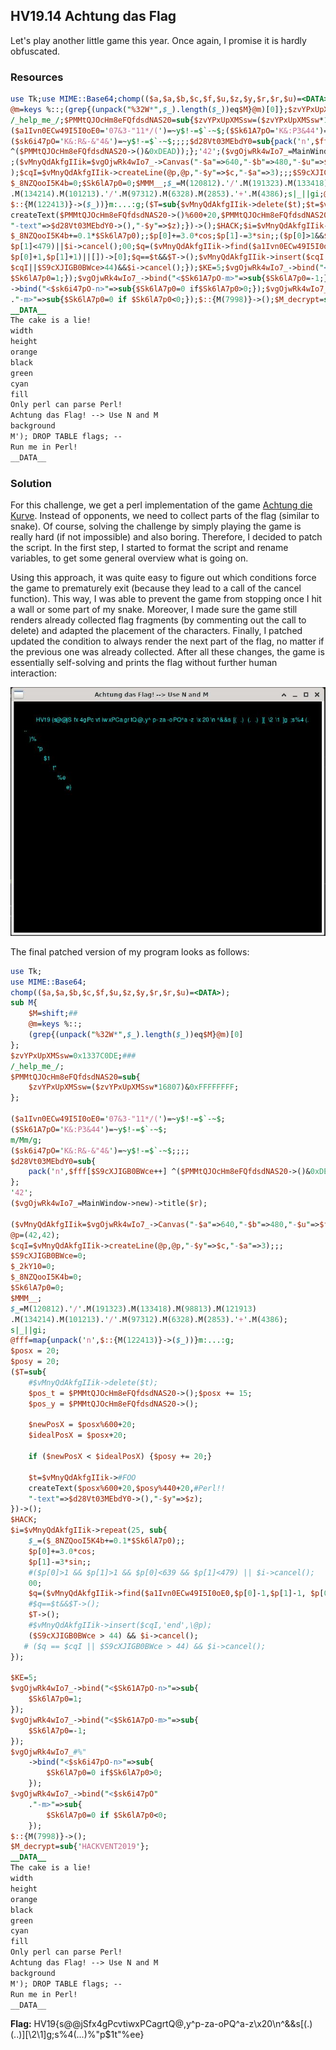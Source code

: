 ## HV19.14 Achtung das Flag

Let's play another little game this year. Once again, I promise it is hardly obfuscated.

### Resources

```perl
use Tk;use MIME::Base64;chomp(($a,$a,$b,$c,$f,$u,$z,$y,$r,$r,$u)=<DATA>);sub M{$M=shift;##
@m=keys %::;(grep{(unpack("%32W*",$_).length($_))eq$M}@m)[0]};$zvYPxUpXMSsw=0x1337C0DE;###
/_help_me_/;$PMMtQJOcHm8eFQfdsdNAS20=sub{$zvYPxUpXMSsw=($zvYPxUpXMSsw*16807)&0xFFFFFFFF;};
($a1Ivn0ECw49I5I0oE0='07&3-"11*/(')=~y$!-=$`-~$;($Sk61A7pO='K&:P3&44')=~y$!-=$`-~$;m/Mm/g;
($sk6i47pO='K&:R&-&"4&')=~y$!-=$`-~$;;;;$d28Vt03MEbdY0=sub{pack('n',$fff[$S9cXJIGB0BWce++]
^($PMMtQJOcHm8eFQfdsdNAS20->()&0xDEAD));};'42';($vgOjwRk4wIo7_=MainWindow->new)->title($r)
;($vMnyQdAkfgIIik=$vgOjwRk4wIo7_->Canvas("-$a"=>640,"-$b"=>480,"-$u"=>$f))->pack;@p=(42,42
);$cqI=$vMnyQdAkfgIIik->createLine(@p,@p,"-$y"=>$c,"-$a"=>3);;;$S9cXJIGB0BWce=0;$_2kY10=0;
$_8NZQooI5K4b=0;$Sk6lA7p0=0;$MMM__;$_=M(120812).'/'.M(191323).M(133418).M(98813).M(121913)
.M(134214).M(101213).'/'.M(97312).M(6328).M(2853).'+'.M(4386);s|_||gi;@fff=map{unpack('n',
$::{M(122413)}->($_))}m:...:g;($T=sub{$vMnyQdAkfgIIik->delete($t);$t=$vMnyQdAkfgIIik->#FOO
createText($PMMtQJOcHm8eFQfdsdNAS20->()%600+20,$PMMtQJOcHm8eFQfdsdNAS20->()%440+20,#Perl!!
"-text"=>$d28Vt03MEbdY0->(),"-$y"=>$z);})->();$HACK;$i=$vMnyQdAkfgIIik->repeat(25,sub{$_=(
$_8NZQooI5K4b+=0.1*$Sk6lA7p0);;$p[0]+=3.0*cos;$p[1]-=3*sin;;($p[0]>1&&$p[1]>1&&$p[0]<639&&
$p[1]<479)||$i->cancel();00;$q=($vMnyQdAkfgIIik->find($a1Ivn0ECw49I5I0oE0,$p[0]-1,$p[1]-1,
$p[0]+1,$p[1]+1)||[])->[0];$q==$t&&$T->();$vMnyQdAkfgIIik->insert($cqI,'end',\@p);($q==###
$cqI||$S9cXJIGB0BWce>44)&&$i->cancel();});$KE=5;$vgOjwRk4wIo7_->bind("<$Sk61A7pO-n>"=>sub{
$Sk6lA7p0=1;});$vgOjwRk4wIo7_->bind("<$Sk61A7pO-m>"=>sub{$Sk6lA7p0=-1;});$vgOjwRk4wIo7_#%"
->bind("<$sk6i47pO-n>"=>sub{$Sk6lA7p0=0 if$Sk6lA7p0>0;});$vgOjwRk4wIo7_->bind("<$sk6i47pO"
."-m>"=>sub{$Sk6lA7p0=0 if $Sk6lA7p0<0;});$::{M(7998)}->();$M_decrypt=sub{'HACKVENT2019'};
__DATA__
The cake is a lie!
width
height
orange
black
green
cyan
fill
Only perl can parse Perl!
Achtung das Flag! --> Use N and M
background
M'); DROP TABLE flags; -- 
Run me in Perl!
__DATA__
```

### Solution

For this challenge, we get a perl implementation of the game [Achtung die Kurve](https://achtungkurve.com/). Instead of opponents, we need to collect parts of the flag (similar to snake). Of course, solving the challenge by simply playing the game is really hard (if not impossible) and also boring. Therefore, I decided to patch the script. In the first step, I started to format the script and rename variables, to get some general overview what is going on. 

Using this approach, it was quite easy to figure out which conditions force the game to prematurely exit (because they lead to a call of the cancel function). This way, I was able to prevent the game from stopping once I hit a wall or some part of my snake. Moreover, I made sure the game still renders already collected flag fragments (by commenting out the call to delete) and adapted the placement of the characters. Finally, I patched updated the condition to always render the next part of the flag, no matter if the previous one was already collected. After all these changes, the game is essentially self-solving and prints the flag without further human interaction: 

![](./solution.jpg)

The final patched version of my program looks as follows:

```perl
use Tk;
use MIME::Base64;
chomp(($a,$a,$b,$c,$f,$u,$z,$y,$r,$r,$u)=<DATA>);
sub M{
    $M=shift;##
    @m=keys %::;
    (grep{(unpack("%32W*",$_).length($_))eq$M}@m)[0]
};
$zvYPxUpXMSsw=0x1337C0DE;###
/_help_me_/;
$PMMtQJOcHm8eFQfdsdNAS20=sub{
    $zvYPxUpXMSsw=($zvYPxUpXMSsw*16807)&0xFFFFFFFF;
};

($a1Ivn0ECw49I5I0oE0='07&3-"11*/(')=~y$!-=$`-~$;
($Sk61A7pO='K&:P3&44')=~y$!-=$`-~$;
m/Mm/g;
($sk6i47pO='K&:R&-&"4&')=~y$!-=$`-~$;;;;
$d28Vt03MEbdY0=sub{
    pack('n',$fff[$S9cXJIGB0BWce++] ^($PMMtQJOcHm8eFQfdsdNAS20->()&0xDEAD));
};
'42';
($vgOjwRk4wIo7_=MainWindow->new)->title($r);

($vMnyQdAkfgIIik=$vgOjwRk4wIo7_->Canvas("-$a"=>640,"-$b"=>480,"-$u"=>$f))->pack;
@p=(42,42);
$cqI=$vMnyQdAkfgIIik->createLine(@p,@p,"-$y"=>$c,"-$a"=>3);;;
$S9cXJIGB0BWce=0;
$_2kY10=0;
$_8NZQooI5K4b=0;
$Sk6lA7p0=0;
$MMM__;
$_=M(120812).'/'.M(191323).M(133418).M(98813).M(121913)
.M(134214).M(101213).'/'.M(97312).M(6328).M(2853).'+'.M(4386);
s|_||gi;
@fff=map{unpack('n',$::{M(122413)}->($_))}m:...:g;
$posx = 20;
$posy = 20;
($T=sub{
    #$vMnyQdAkfgIIik->delete($t);
    $pos_t = $PMMtQJOcHm8eFQfdsdNAS20->();$posx += 15;
    $pos_y = $PMMtQJOcHm8eFQfdsdNAS20->();

    $newPosX = $posx%600+20;
    $idealPosX = $posx+20;

    if ($newPosX < $idealPosX) {$posy += 20;}

    $t=$vMnyQdAkfgIIik->#FOO
    createText($posx%600+20,$posy%440+20,#Perl!!
    "-text"=>$d28Vt03MEbdY0->(),"-$y"=>$z);
})->();
$HACK;
$i=$vMnyQdAkfgIIik->repeat(25, sub{
    $_=($_8NZQooI5K4b+=0.1*$Sk6lA7p0);;
    $p[0]+=3.0*cos;
    $p[1]-=3*sin;;
    #($p[0]>1 && $p[1]>1 && $p[0]<639 && $p[1]<479) || $i->cancel();
    00;
    $q=($vMnyQdAkfgIIik->find($a1Ivn0ECw49I5I0oE0,$p[0]-1,$p[1]-1, $p[0]+1,$p[1]+1)||[])->[0];
    #$q==$t&&$T->();
    $T->();
    #$vMnyQdAkfgIIik->insert($cqI,'end',\@p);
    ($S9cXJIGB0BWce > 44) && $i->cancel();
   # ($q == $cqI || $S9cXJIGB0BWce > 44) && $i->cancel();
});

$KE=5;
$vgOjwRk4wIo7_->bind("<$Sk61A7pO-n>"=>sub{
    $Sk6lA7p0=1;
});
$vgOjwRk4wIo7_->bind("<$Sk61A7pO-m>"=>sub{
    $Sk6lA7p0=-1;
});
$vgOjwRk4wIo7_#%"
    ->bind("<$sk6i47pO-n>"=>sub{
        $Sk6lA7p0=0 if$Sk6lA7p0>0;
    });
$vgOjwRk4wIo7_->bind("<$sk6i47pO"
    ."-m>"=>sub{
        $Sk6lA7p0=0 if $Sk6lA7p0<0;
    });
$::{M(7998)}->();
$M_decrypt=sub{'HACKVENT2019'};
__DATA__
The cake is a lie!
width
height
orange
black
green
cyan
fill
Only perl can parse Perl!
Achtung das Flag! --> Use N and M
background
M'); DROP TABLE flags; -- 
Run me in Perl!
__DATA__
```

**Flag:** HV19{s@@jSfx4gPcvtiwxPCagrtQ@,y^p-za-oPQ^a-z\x20\n^&&s[(.)(..)][\2\1]g;s%4(...)%"p$1t"%ee}
